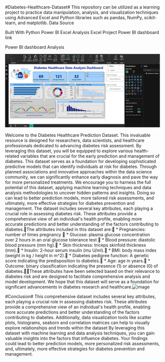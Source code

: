#Diabetes-Healthcare-Dataset#
This repository can be utilized as a learning project to practice data manipulation, analysis, and visualization techniques using Advanced Excel and Python libraries such as pandas, NumPy, scikit-learn, and matplotlib.
Data Source

Built With
Python
Power BI
Excel
Analysis
Excel Project
Power BI dashboard link

Power BI dashboard Analysis

![image alt](https://github.com/sharmi-sumiya/Diabetes-Healthcare-Dataset/blob/77e53cba2e76c5740c39ee97d5386ade630b6941/Diabetes%20healthcare%20Power%20Bi%20Dashboard%20Image.png)

Welcome to the Diabetes Healthcare Prediction Dataset. This invaluable resource is designed for researchers, data scientists, and healthcare professionals dedicated to advancing diabetes risk assessment. By leveraging this dataset, you will be equipped to explore various health-related variables that are crucial for the early prediction and management of diabetes.
This dataset serves as a foundation for developing sophisticated predictive models that can identify individuals at risk for diabetes. Through planned associations and innovative approaches within the data science community, we can significantly enhance early diagnosis and pave the way for more personalized treatments.
We encourage you to harness the full potential of this dataset, applying machine learning techniques and data analysis methodologies to uncover hidden patterns and insights. Doing so can lead to better prediction models, more tailored risk assessments, and ultimately, more effective strategies for diabetes prevention and management.
The dataset includes several key attributes, each playing a crucial role in assessing diabetes risk. These attributes provide a comprehensive view of an individual's health profile, enabling more accurate predictions and better understanding of the factors contributing to diabetes.The attributes included in this dataset are: * Pregnancies: number of times pregnancy  * Glucose: plasma glucose concentration over 2 hours in an oral glucose tolerance test          * Blood pressure: diastolic blood pressure (mm hg). * Skin thickness: triceps skinfold thickness (mm). * Insulin: 2-hour serum insulin (mu U/ml). * BMI: body mass index (weight in kg / height in m^2). * Diabetes pedigree function: A genetic score indicating the predisposition to diabetes. * Age: age in years. * Outcome: binary classification indicating the presence (1) or absence (0) of diabetes.These attributes have been selected based on their relevance to diabetes risk and are designed to facilitate comprehensive analysis and model development. We hope that this dataset will serve as a foundation for significant advancements in diabetes research and healthcare.![image](https://github.com/user-attachments/assets/0f500c57-f674-4a59-a9a6-ae9f377202ec)

#Conclusion#
This comprehensive dataset includes several key attributes, each playing a crucial role in assessing diabetes risk. These attributes provide a comprehensive view of an individual's health profile, enabling more accurate predictions and better understanding of the factors contributing to diabetes.
Additionally, data visualization tools like scatter plots, histograms, seaborn and correlation matrices can help to visually explore relationships and trends within the dataset
By leveraging this dataset with machine learning and data analysis techniques, you can gain valuable insights into the factors that influence diabetes. Your findings could lead to better prediction models, more personalized risk assessments, and, ultimately, more effective strategies for diabetes prevention and management.
